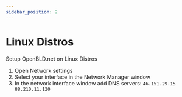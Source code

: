 ```yaml
---
sidebar_position: 2
---
```


# Linux Distros

Setup OpenBLD.net on Linux Distros

1. Open Network settings
2. Select your interface in the Network Manager window
3. In the network interface window add DNS servers: `46.151.29.15 88.210.11.120`
